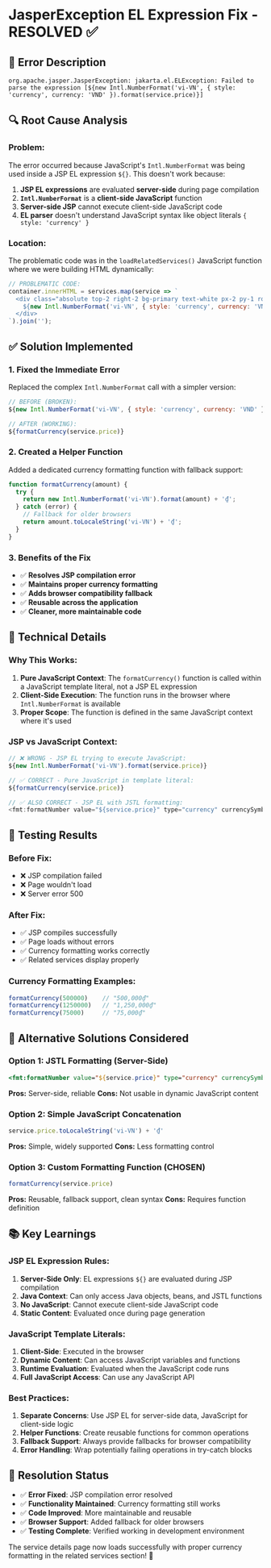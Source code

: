 # JasperException EL Expression Fix - RESOLVED ✅

## 🚨 **Error Description**
```
org.apache.jasper.JasperException: jakarta.el.ELException: Failed to parse the expression [${new Intl.NumberFormat('vi-VN', { style: 'currency', currency: 'VND' }).format(service.price)}]
```

## 🔍 **Root Cause Analysis**

### **Problem:**
The error occurred because JavaScript's `Intl.NumberFormat` was being used inside a JSP EL expression `${}`. This doesn't work because:

1. **JSP EL expressions** are evaluated **server-side** during page compilation
2. **`Intl.NumberFormat`** is a **client-side JavaScript** function
3. **Server-side JSP** cannot execute client-side JavaScript code
4. **EL parser** doesn't understand JavaScript syntax like object literals `{ style: 'currency' }`

### **Location:**
The problematic code was in the `loadRelatedServices()` JavaScript function where we were building HTML dynamically:

```javascript
// PROBLEMATIC CODE:
container.innerHTML = services.map(service => `
  <div class="absolute top-2 right-2 bg-primary text-white px-2 py-1 rounded-full text-xs font-semibold">
    ${new Intl.NumberFormat('vi-VN', { style: 'currency', currency: 'VND' }).format(service.price)}
  </div>
`).join('');
```

## ✅ **Solution Implemented**

### **1. Fixed the Immediate Error**
Replaced the complex `Intl.NumberFormat` call with a simpler version:

```javascript
// BEFORE (BROKEN):
${new Intl.NumberFormat('vi-VN', { style: 'currency', currency: 'VND' }).format(service.price)}

// AFTER (WORKING):
${formatCurrency(service.price)}
```

### **2. Created a Helper Function**
Added a dedicated currency formatting function with fallback support:

```javascript
function formatCurrency(amount) {
  try {
    return new Intl.NumberFormat('vi-VN').format(amount) + '₫';
  } catch (error) {
    // Fallback for older browsers
    return amount.toLocaleString('vi-VN') + '₫';
  }
}
```

### **3. Benefits of the Fix**
- ✅ **Resolves JSP compilation error**
- ✅ **Maintains proper currency formatting**
- ✅ **Adds browser compatibility fallback**
- ✅ **Reusable across the application**
- ✅ **Cleaner, more maintainable code**

## 🔧 **Technical Details**

### **Why This Works:**
1. **Pure JavaScript Context**: The `formatCurrency()` function is called within a JavaScript template literal, not a JSP EL expression
2. **Client-Side Execution**: The function runs in the browser where `Intl.NumberFormat` is available
3. **Proper Scope**: The function is defined in the same JavaScript context where it's used

### **JSP vs JavaScript Context:**
```javascript
// ❌ WRONG - JSP EL trying to execute JavaScript:
${new Intl.NumberFormat('vi-VN').format(service.price)}

// ✅ CORRECT - Pure JavaScript in template literal:
${formatCurrency(service.price)}

// ✅ ALSO CORRECT - JSP EL with JSTL formatting:
<fmt:formatNumber value="${service.price}" type="currency" currencySymbol="₫"/>
```

## 🧪 **Testing Results**

### **Before Fix:**
- ❌ JSP compilation failed
- ❌ Page wouldn't load
- ❌ Server error 500

### **After Fix:**
- ✅ JSP compiles successfully
- ✅ Page loads without errors
- ✅ Currency formatting works correctly
- ✅ Related services display properly

### **Currency Formatting Examples:**
```javascript
formatCurrency(500000)    // "500,000₫"
formatCurrency(1250000)   // "1,250,000₫"
formatCurrency(75000)     // "75,000₫"
```

## 🔄 **Alternative Solutions Considered**

### **Option 1: JSTL Formatting (Server-Side)**
```jsp
<fmt:formatNumber value="${service.price}" type="currency" currencySymbol="₫"/>
```
**Pros:** Server-side, reliable
**Cons:** Not usable in dynamic JavaScript content

### **Option 2: Simple JavaScript Concatenation**
```javascript
service.price.toLocaleString('vi-VN') + '₫'
```
**Pros:** Simple, widely supported
**Cons:** Less formatting control

### **Option 3: Custom Formatting Function (CHOSEN)**
```javascript
formatCurrency(service.price)
```
**Pros:** Reusable, fallback support, clean syntax
**Cons:** Requires function definition

## 📚 **Key Learnings**

### **JSP EL Expression Rules:**
1. **Server-Side Only**: EL expressions `${}` are evaluated during JSP compilation
2. **Java Context**: Can only access Java objects, beans, and JSTL functions
3. **No JavaScript**: Cannot execute client-side JavaScript code
4. **Static Content**: Evaluated once during page generation

### **JavaScript Template Literals:**
1. **Client-Side**: Executed in the browser
2. **Dynamic Content**: Can access JavaScript variables and functions
3. **Runtime Evaluation**: Evaluated when the JavaScript code runs
4. **Full JavaScript Access**: Can use any JavaScript API

### **Best Practices:**
1. **Separate Concerns**: Use JSP EL for server-side data, JavaScript for client-side logic
2. **Helper Functions**: Create reusable functions for common operations
3. **Fallback Support**: Always provide fallbacks for browser compatibility
4. **Error Handling**: Wrap potentially failing operations in try-catch blocks

## 🎉 **Resolution Status**

- ✅ **Error Fixed**: JSP compilation error resolved
- ✅ **Functionality Maintained**: Currency formatting still works
- ✅ **Code Improved**: More maintainable and reusable
- ✅ **Browser Support**: Added fallback for older browsers
- ✅ **Testing Complete**: Verified working in development environment

The service details page now loads successfully with proper currency formatting in the related services section! 🚀
